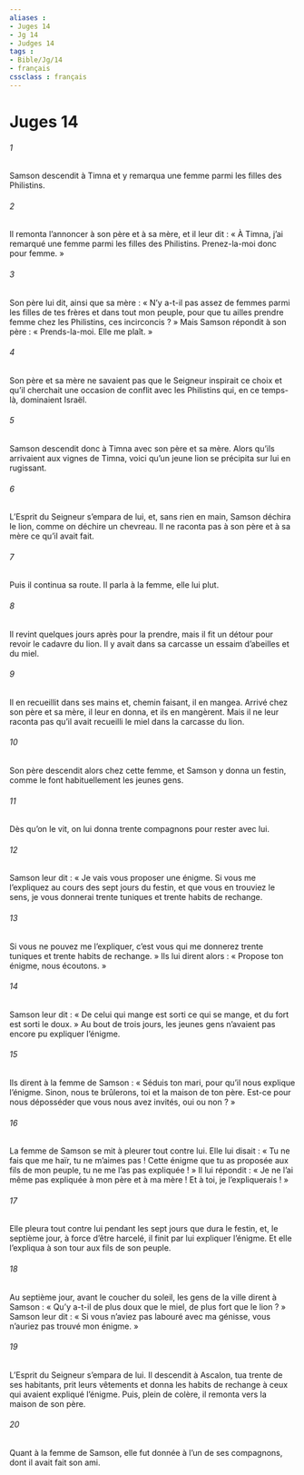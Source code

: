 ```yaml
---
aliases : 
- Juges 14
- Jg 14
- Judges 14
tags : 
- Bible/Jg/14
- français
cssclass : français
---
```


# Juges 14

###### 1
Samson descendit à Timna et y remarqua une femme parmi les filles des Philistins.
###### 2
Il remonta l’annoncer à son père et à sa mère, et il leur dit : « À Timna, j’ai remarqué une femme parmi les filles des Philistins. Prenez-la-moi donc pour femme. »
###### 3
Son père lui dit, ainsi que sa mère : « N’y a-t-il pas assez de femmes parmi les filles de tes frères et dans tout mon peuple, pour que tu ailles prendre femme chez les Philistins, ces incirconcis ? » Mais Samson répondit à son père : « Prends-la-moi. Elle me plaît. »
###### 4
Son père et sa mère ne savaient pas que le Seigneur inspirait ce choix et qu’il cherchait une occasion de conflit avec les Philistins qui, en ce temps-là, dominaient Israël.
###### 5
Samson descendit donc à Timna avec son père et sa mère. Alors qu’ils arrivaient aux vignes de Timna, voici qu’un jeune lion se précipita sur lui en rugissant.
###### 6
L’Esprit du Seigneur s’empara de lui, et, sans rien en main, Samson déchira le lion, comme on déchire un chevreau. Il ne raconta pas à son père et à sa mère ce qu’il avait fait.
###### 7
Puis il continua sa route. Il parla à la femme, elle lui plut.
###### 8
Il revint quelques jours après pour la prendre, mais il fit un détour pour revoir le cadavre du lion. Il y avait dans sa carcasse un essaim d’abeilles et du miel.
###### 9
Il en recueillit dans ses mains et, chemin faisant, il en mangea. Arrivé chez son père et sa mère, il leur en donna, et ils en mangèrent. Mais il ne leur raconta pas qu’il avait recueilli le miel dans la carcasse du lion.
###### 10
Son père descendit alors chez cette femme, et Samson y donna un festin, comme le font habituellement les jeunes gens.
###### 11
Dès qu’on le vit, on lui donna trente compagnons pour rester avec lui.
###### 12
Samson leur dit : « Je vais vous proposer une énigme. Si vous me l’expliquez au cours des sept jours du festin, et que vous en trouviez le sens, je vous donnerai trente tuniques et trente habits de rechange.
###### 13
Si vous ne pouvez me l’expliquer, c’est vous qui me donnerez trente tuniques et trente habits de rechange. » Ils lui dirent alors : « Propose ton énigme, nous écoutons. »
###### 14
Samson leur dit :
« De celui qui mange est sorti ce qui se mange,
et du fort est sorti le doux. »
Au bout de trois jours, les jeunes gens n’avaient pas encore pu expliquer l’énigme.
###### 15
Ils dirent à la femme de Samson : « Séduis ton mari, pour qu’il nous explique l’énigme. Sinon, nous te brûlerons, toi et la maison de ton père. Est-ce pour nous déposséder que vous nous avez invités, oui ou non ? »
###### 16
La femme de Samson se mit à pleurer tout contre lui. Elle lui disait : « Tu ne fais que me haïr, tu ne m’aimes pas ! Cette énigme que tu as proposée aux fils de mon peuple, tu ne me l’as pas expliquée ! » Il lui répondit : « Je ne l’ai même pas expliquée à mon père et à ma mère ! Et à toi, je l’expliquerais ! »
###### 17
Elle pleura tout contre lui pendant les sept jours que dura le festin, et, le septième jour, à force d’être harcelé, il finit par lui expliquer l’énigme. Et elle l’expliqua à son tour aux fils de son peuple.
###### 18
Au septième jour, avant le coucher du soleil, les gens de la ville dirent à Samson :
« Qu’y a-t-il de plus doux que le miel,
de plus fort que le lion ? »
Samson leur dit :
« Si vous n’aviez pas labouré avec ma génisse,
vous n’auriez pas trouvé mon énigme. »
###### 19
L’Esprit du Seigneur s’empara de lui. Il descendit à Ascalon, tua trente de ses habitants, prit leurs vêtements et donna les habits de rechange à ceux qui avaient expliqué l’énigme. Puis, plein de colère, il remonta vers la maison de son père.
###### 20
Quant à la femme de Samson, elle fut donnée à l’un de ses compagnons, dont il avait fait son ami.
